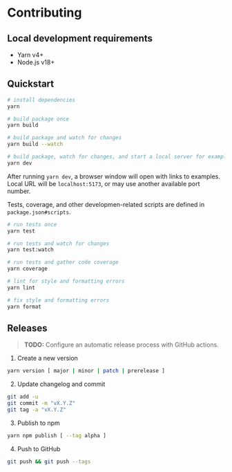 # Contributing

## Local development requirements

- Yarn v4+
- Node.js v18+

## Quickstart

```bash
# install dependencies
yarn

# build package once
yarn build

# build package and watch for changes
yarn build --watch

# build package, watch for changes, and start a local server for examples
yarn dev
```

After running `yarn dev`, a browser window will open with links to examples. Local URL will be `localhost:5173`, or may use another available port number.

Tests, coverage, and other developmen-related scripts are defined in `package.json#scripts`.

```bash
# run tests once
yarn test

# run tests and watch for changes
yarn test:watch

# run tests and gather code coverage
yarn coverage

# lint for style and formatting errors
yarn lint

# fix style and formatting errors
yarn format
```

## Releases

> **TODO:** Configure an automatic release process with GitHub actions.

1. Create a new version

```bash
yarn version [ major | minor | patch | prerelease ]
```

2. Update changelog and commit

```bash
git add -u
git commit -m "vX.Y.Z"
git tag -a "vX.Y.Z"
```

3. Publish to npm

```bash
yarn npm publish [ --tag alpha ]
```

4. Push to GitHub

```bash
git push && git push --tags
```
